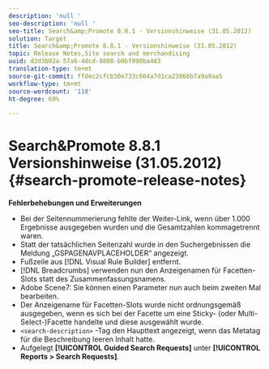 ```yaml
---
description: 'null '
seo-description: 'null '
seo-title: Search&amp;Promote 8.8.1 - Versionshinweise (31.05.2012)
solution: Target
title: Search&amp;Promote 8.8.1 - Versionshinweise (31.05.2012)
topic: Release Notes,Site search and merchandising
uuid: d2d3b02a-57a6-4dcd-9808-b0bf890ba4d3
translation-type: tm+mt
source-git-commit: ffdec2cfcb30e733c664a7d1ca23868b7a9a9aa5
workflow-type: tm+mt
source-wordcount: '118'
ht-degree: 69%

---
```



# Search&amp;Promote 8.8.1 Versionshinweise (31.05.2012){#search-promote-release-notes}

**Fehlerbehebungen und Erweiterungen**

* Bei der Seitennummerierung fehlte der Weiter-Link, wenn über 1.000 Ergebnisse ausgegeben wurden und die Gesamtzahlen kommagetrennt waren.
* Statt der tatsächlichen Seitenzahl wurde in den Suchergebnissen die Meldung „GSPAGENAVPLACEHOLDER“ angezeigt.
* Fußzeile aus [!DNL Visual Rule Builder] entfernt.
* [!DNL Breadcrumbs] verwenden nun den Anzeigenamen für Facetten-Slots statt des Zusammenfassungsnamens.
* Adobe Scene7: Sie können einen Parameter nun auch beim zweiten Mal bearbeiten.
* Der Anzeigename für Facetten-Slots wurde nicht ordnungsgemäß ausgegeben, wenn es sich bei der Facette um eine Sticky- (oder Multi-Select-)Facette handelte und diese ausgewählt wurde.
* `<search-description>` -Tag den Haupttext angezeigt, wenn das Metatag für die Beschreibung leeren Inhalt hatte.
* Aufgelegt **[!UICONTROL Guided Search Requests]** unter **[!UICONTROL Reports > Search Requests]**.

